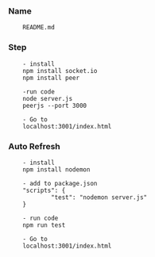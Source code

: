 ### Name

        README.md

### Step

        - install
        npm install socket.io
        npm install peer

        -run code
        node server.js
        peerjs --port 3000

        - Go to
        localhost:3001/index.html

### Auto Refresh

        - install
        npm install nodemon

        - add to package.json
        "scripts": {
                "test": "nodemon server.js"
        }

        - run code
        npm run test

        - Go to
        localhost:3001/index.html